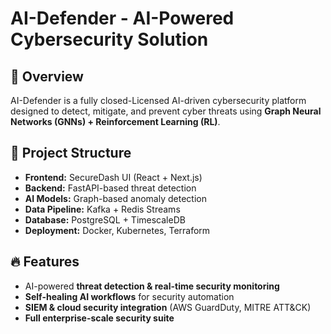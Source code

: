 # AI-Defender - AI-Powered Cybersecurity Solution

## 🚀 Overview
AI-Defender is a fully closed-Licensed AI-driven cybersecurity platform designed to detect, mitigate, and prevent cyber threats using **Graph Neural Networks (GNNs) + Reinforcement Learning (RL)**.

## 📂 Project Structure
- **Frontend:** SecureDash UI (React + Next.js)
- **Backend:** FastAPI-based threat detection
- **AI Models:** Graph-based anomaly detection
- **Data Pipeline:** Kafka + Redis Streams
- **Database:** PostgreSQL + TimescaleDB
- **Deployment:** Docker, Kubernetes, Terraform

## 🔥 Features
- AI-powered **threat detection & real-time security monitoring**
- **Self-healing AI workflows** for security automation
- **SIEM & cloud security integration** (AWS GuardDuty, MITRE ATT&CK)
- **Full enterprise-scale security suite**

